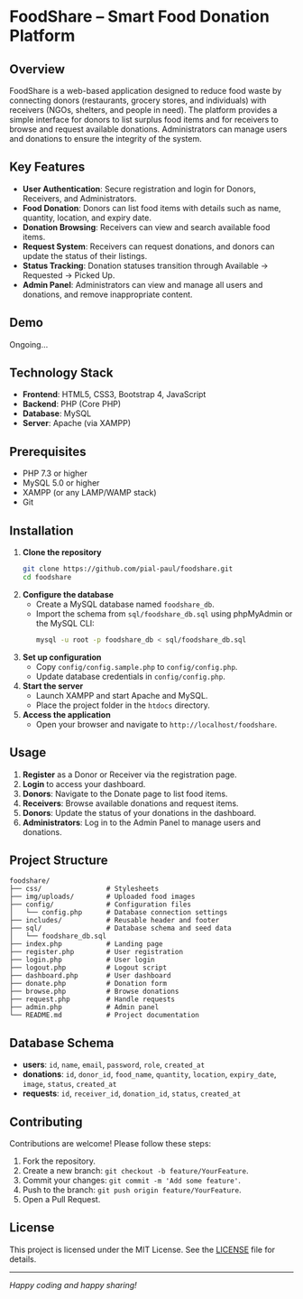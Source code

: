 # FoodShare – Smart Food Donation Platform

## Overview
FoodShare is a web-based application designed to reduce food waste by connecting donors (restaurants, grocery stores, and individuals) with receivers (NGOs, shelters, and people in need). The platform provides a simple interface for donors to list surplus food items and for receivers to browse and request available donations. Administrators can manage users and donations to ensure the integrity of the system.

## Key Features
- **User Authentication**: Secure registration and login for Donors, Receivers, and Administrators.
- **Food Donation**: Donors can list food items with details such as name, quantity, location, and expiry date.
- **Donation Browsing**: Receivers can view and search available food items.
- **Request System**: Receivers can request donations, and donors can update the status of their listings.
- **Status Tracking**: Donation statuses transition through Available → Requested → Picked Up.
- **Admin Panel**: Administrators can view and manage all users and donations, and remove inappropriate content.

## Demo
Ongoing...

## Technology Stack
- **Frontend**: HTML5, CSS3, Bootstrap 4, JavaScript
- **Backend**: PHP (Core PHP)
- **Database**: MySQL
- **Server**: Apache (via XAMPP)

## Prerequisites
- PHP 7.3 or higher
- MySQL 5.0 or higher
- XAMPP (or any LAMP/WAMP stack)
- Git

## Installation
1. **Clone the repository**
   ```bash
   git clone https://github.com/pial-paul/foodshare.git
   cd foodshare
   ```
2. **Configure the database**
   - Create a MySQL database named `foodshare_db`.
   - Import the schema from `sql/foodshare_db.sql` using phpMyAdmin or the MySQL CLI:
     ```bash
     mysql -u root -p foodshare_db < sql/foodshare_db.sql
     ```
3. **Set up configuration**
   - Copy `config/config.sample.php` to `config/config.php`.
   - Update database credentials in `config/config.php`.
4. **Start the server**
   - Launch XAMPP and start Apache and MySQL.
   - Place the project folder in the `htdocs` directory.
5. **Access the application**
   - Open your browser and navigate to `http://localhost/foodshare`.

## Usage
1. **Register** as a Donor or Receiver via the registration page.
2. **Login** to access your dashboard.
3. **Donors**: Navigate to the Donate page to list food items.
4. **Receivers**: Browse available donations and request items.
5. **Donors**: Update the status of your donations in the dashboard.
6. **Administrators**: Log in to the Admin Panel to manage users and donations.

## Project Structure
```
foodshare/
├── css/                # Stylesheets
├── img/uploads/        # Uploaded food images
├── config/             # Configuration files
│   └── config.php      # Database connection settings
├── includes/           # Reusable header and footer
├── sql/                # Database schema and seed data
│   └── foodshare_db.sql
├── index.php           # Landing page
├── register.php        # User registration
├── login.php           # User login
├── logout.php          # Logout script
├── dashboard.php       # User dashboard
├── donate.php          # Donation form
├── browse.php          # Browse donations
├── request.php         # Handle requests
├── admin.php           # Admin panel
└── README.md           # Project documentation
```

## Database Schema
- **users**: `id`, `name`, `email`, `password`, `role`, `created_at`
- **donations**: `id`, `donor_id`, `food_name`, `quantity`, `location`, `expiry_date`, `image`, `status`, `created_at`
- **requests**: `id`, `receiver_id`, `donation_id`, `status`, `created_at`

## Contributing
Contributions are welcome! Please follow these steps:
1. Fork the repository.
2. Create a new branch: `git checkout -b feature/YourFeature`.
3. Commit your changes: `git commit -m 'Add some feature'`.
4. Push to the branch: `git push origin feature/YourFeature`.
5. Open a Pull Request.

## License
This project is licensed under the MIT License. See the [LICENSE](LICENSE) file for details.

---
*Happy coding and happy sharing!*
